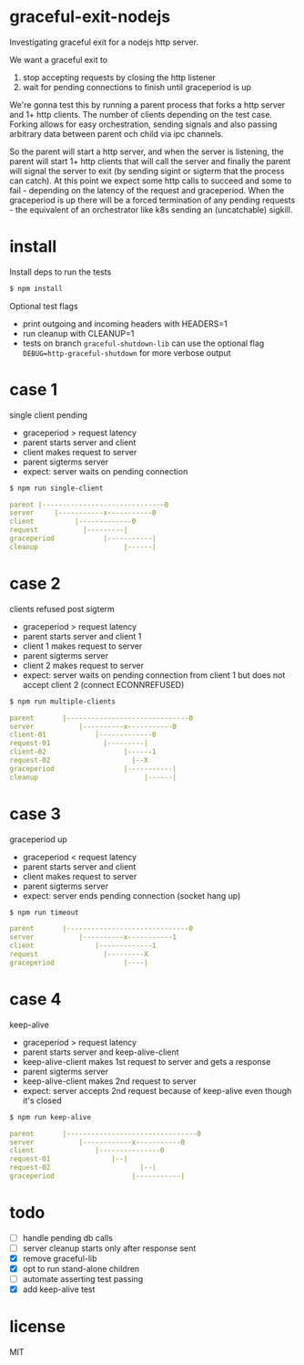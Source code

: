 # graceful-exit-nodejs
Investigating graceful exit for a nodejs http server.

We want a graceful exit to
1. stop accepting requests by closing the http listener
2. wait for pending connections to finish until graceperiod is up

We're gonna test this by running a parent process that forks a http server and 1+ http clients. The number of clients depending on the test case. Forking allows for easy orchestration, sending signals and also passing arbitrary data between parent och child via ipc channels.

So the parent will start a http server, and when the server is listening, the parent will start 1+ http clients that will call the server and finally the parent will signal the server to exit (by sending sigint or sigterm that the process can catch). At this point we expect some http calls to succeed and some to fail - depending on the latency of the request and graceperiod. When the graceperiod is up there will be a forced termination of any pending requests - the equivalent of an orchestrator like k8s sending an (uncatchable) sigkill.

# install
Install deps to run the tests

```bash
$ npm install
```

Optional test flags
- print outgoing and incoming headers with HEADERS=1
- run cleanup with CLEANUP=1
- tests on branch `graceful-shutdown-lib` can use the optional flag `DEBUG=http-graceful-shutdown` for more verbose output

# case 1
single client pending

- graceperiod > request latency
- parent starts server and client
- client makes request to server
- parent sigterms server
- expect: server waits on pending connection

```bash
$ npm run single-client
```

```yml
parent |------------------------------0
server     |-----------x-----------0
client          |-------------0
request           |---------|
graceperiod            |-----------|
cleanup                     |------|
```

# case 2
clients refused post sigterm

- graceperiod > request latency
- parent starts server and client 1
- client 1 makes request to server
- parent sigterms server
- client 2 makes request to server
- expect: server waits on pending connection from client 1 but does not accept client 2 (connect ECONNREFUSED)

```bash
$ npm run multiple-clients
```

```yml
parent       |------------------------------0
server           |----------x-----------0
client-01            |-------------0
request-01             |---------|
client-02                   |------1
request-02                    |--X
graceperiod                 |-----------|
cleanup                          |------|
```

# case 3
graceperiod up

- graceperiod < request latency
- parent starts server and client
- client makes request to server
- parent sigterms server
- expect: server ends pending connection (socket hang up)

```bash
$ npm run timeout
```

```yml
parent       |------------------------------0
server           |----------x-----------1
client               |-------------1
request                |---------X
graceperiod                 |----|
```

# case 4
keep-alive

- graceperiod > request latency
- parent starts server and keep-alive-client
- keep-alive-client makes 1st request to server and gets a response
- parent sigterms server
- keep-alive-client makes 2nd request to server
- expect: server accepts 2nd request because of keep-alive even though it's closed

```bash
$ npm run keep-alive
```

```yml
parent       |--------------------------------0
server           |------------x-----------0
client               |---------------0
request-01               |--|
request-02                      |--|
graceperiod                   |-----------|
```

# todo
- [ ] handle pending db calls
- [ ] server cleanup starts only after response sent
- [x] remove graceful-lib
- [x] opt to run stand-alone children
- [ ] automate asserting test passing
- [x] add keep-alive test

# license
MIT
